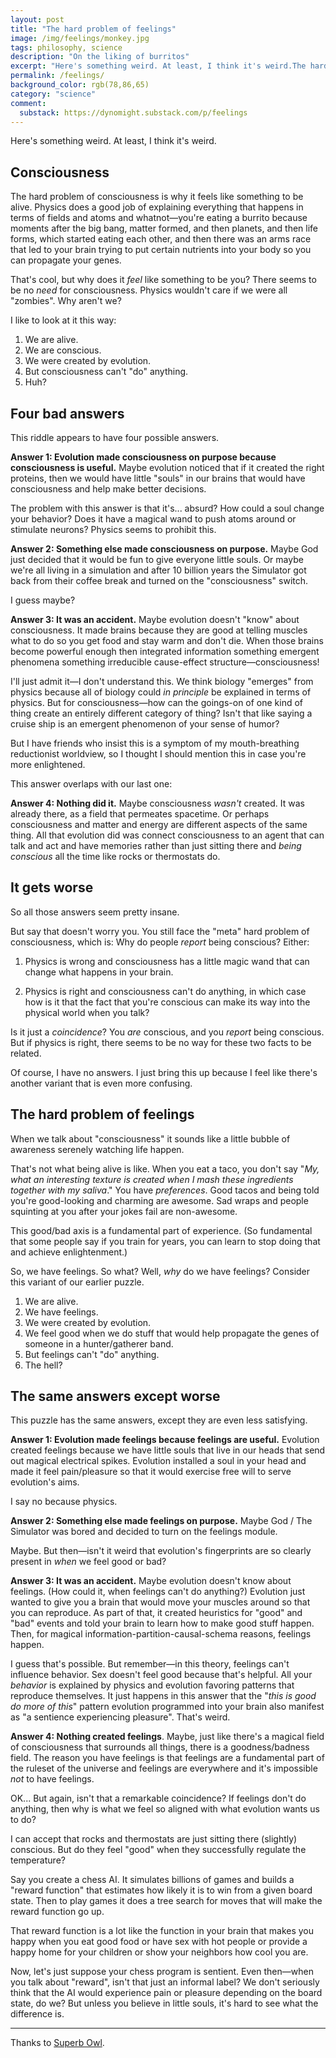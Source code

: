 ```yaml
---
layout: post
title: "The hard problem of feelings"
image: /img/feelings/monkey.jpg
tags: philosophy, science
description: "On the liking of burritos"
excerpt: "Here's something weird. At least, I think it's weird.The hard problem of consciousness is why it feels like something to be alive. Physics does a good job of explaining everything that happens in terms of fields and atoms and whatnot—you're eating a burrito because moments after the big bang, matter formed, and then planets, and then life forms, which started eating each other, and then was an arms race that led to your brain trying to put certain nutrients into your body so you can propagate your genes."
permalink: /feelings/
background_color: rgb(78,86,65)
category: "science"
comment:
  substack: https://dynomight.substack.com/p/feelings
---
```


Here's something weird. At least, I think it's weird.

## Consciousness

The hard problem of consciousness is why it feels like something to be alive. Physics does a good job of explaining everything that happens in terms of fields and atoms and whatnot—you're eating a burrito because moments after the big bang, matter formed, and then planets, and then life forms, which started eating each other, and then there was an arms race that led to your brain trying to put certain nutrients into your body so you can propagate your genes.

That's cool, but why does it *feel* like something to be you? There seems to be no *need* for consciousness. Physics wouldn't care if we were all "zombies". Why aren't we?

I like to look at it this way:

1. We are alive.
2. We are conscious.
3. We were created by evolution.
4. But consciousness can't "do" anything.
5. Huh?

## Four bad answers

This riddle appears to have four possible answers.

**Answer 1: Evolution made consciousness on purpose because consciousness is useful.** Maybe evolution noticed that if it created the right proteins, then we would have little "souls" in our brains that would have consciousness and help make better decisions.


The problem with this answer is that it's... absurd? How could a soul change your behavior? Does it have a magical wand to push atoms around or stimulate neurons? Physics seems to prohibit this.

**Answer 2: Something else made consciousness on purpose.** Maybe God just decided that it would be fun to give everyone little souls. Or maybe we're all living in a simulation and after 10 billion years the Simulator got back from their coffee break and turned on the "consciousness" switch.

I guess maybe?

**Answer 3: It was an accident.** Maybe evolution doesn't "know" about consciousness. It made brains because they are good at telling muscles what to do so you get food and stay warm and don't die. When those brains become powerful enough then integrated information something emergent phenomena something irreducible cause-effect structure—consciousness!

I'll just admit it—I don't understand this. We think biology "emerges" from physics because all of biology could *in principle* be explained in terms of physics. But for consciousness—how can the goings-on of one kind of thing create an entirely different category of thing? Isn't that like saying a cruise ship is an emergent phenomenon of your sense of humor?

But I have friends who insist this is a symptom of my mouth-breathing reductionist worldview, so I thought I should mention this in case you're more enlightened.

This answer overlaps with our last one:

**Answer 4: Nothing did it.** Maybe consciousness *wasn't* created. It was already there, as a field that permeates spacetime. Or perhaps consciousness and matter and energy are different aspects of the same thing. All that evolution did was connect consciousness to an agent that can talk and act and have memories rather than just sitting there and *being conscious* all the time like rocks or thermostats do.

## It gets worse

So all those answers seem pretty insane.

But say that doesn't worry you. You still face the "meta" hard problem of consciousness, which is: Why do people *report* being conscious? Either:

1. Physics is wrong and consciousness has a little magic wand that can change what happens in your brain.

2. Physics is right and consciousness can't do anything, in which case how is it that the fact that you're conscious can make its way into the physical world when you talk?

Is it just a *coincidence*? You *are* conscious, and you *report* being conscious. But if physics is right, there seems to be no way for these two facts to be related.

Of course, I have no answers. I just bring this up because I feel like there's another variant that is even more confusing.

## The hard problem of feelings

When we talk about "consciousness" it sounds like a little bubble of awareness serenely watching life happen.

That's not what being alive is like. When you eat a taco, you don't say "*My, what an interesting texture is created when I mash these ingredients together with my saliva*." You have *preferences*. Good tacos and being told you're good-looking and charming are awesome. Sad wraps and people squinting at you after your jokes fail are non-awesome.

This good/bad axis is a fundamental part of experience. (So fundamental that some people say if you train for years, you can learn to stop doing that and achieve enlightenment.)

So, we have feelings. So what? Well, *why* do we have feelings? Consider this variant of our earlier puzzle.

1. We are alive.
2. We have feelings.
3. We were created by evolution.
4. We feel good when we do stuff that would help propagate the genes of someone in a hunter/gatherer band.
5. But feelings can't "do" anything.
6. The hell?

## The same answers except worse

This puzzle has the same answers, except they are even less satisfying.

**Answer 1: Evolution made feelings because feelings are useful.** Evolution created feelings because we have little souls that live in our heads that send out magical electrical spikes. Evolution installed a soul in your head and made it feel pain/pleasure so that it would exercise free will to serve evolution's aims.

I say no because physics.

**Answer 2: Something else made feelings on purpose.** Maybe God / The Simulator was bored and decided to turn on the feelings module.

Maybe. But then—isn't it weird that evolution's fingerprints are so clearly present in *when* we feel good or bad?

**Answer 3: It was an accident.** Maybe evolution doesn't know about feelings. (How could it, when feelings can't do anything?) Evolution just wanted to give you a brain that would move your muscles around so that you can reproduce. As part of that, it created heuristics for "good" and "bad" events and told your brain to learn how to make good stuff happen. Then, for magical information-partition-causal-schema reasons, feelings happen.

I guess that's possible. But remember—in this theory, feelings can't influence behavior. Sex doesn't feel good because that's helpful. All your *behavior* is explained by physics and evolution favoring patterns that reproduce themselves. It just happens in this answer that the "*this is good do more of this*" pattern evolution programmed into your brain also manifest as "a sentience experiencing pleasure". That's weird.

**Answer 4: Nothing created feelings**. Maybe, just like there's a magical field of consciousness that surrounds all things, there is a goodness/badness field. The reason you have feelings is that feelings are a fundamental part of the ruleset of the universe and feelings are everywhere and it's impossible *not* to have feelings.

OK... But again, isn't that a remarkable coincidence? If feelings don't do anything, then why is what we feel so aligned with what evolution wants us to do?

I can accept that rocks and thermostats are just sitting there (slightly) conscious. But do they feel "good" when they successfully regulate the temperature?

Say you create a chess AI. It simulates billions of games and builds a "reward function" that estimates how likely it is to win from a given board state. Then to play games it does a tree search for moves that will make the reward function go up.

That reward function is a lot like the function in your brain that makes you happy when you eat good food or have sex with hot people or provide a happy home for your children or show your neighbors how cool you are.

Now, let's just suppose your chess program is sentient. Even then—when you talk about "reward", isn't that just an informal label?  We don't seriously think that the AI would experience pain or pleasure depending on the board state, do we? But unless you believe in little souls, it's hard to see what the difference is.

---

Thanks to [Superb Owl](https://superbowl.substack.com/).

